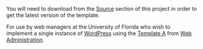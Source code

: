You will need to download from the [Source](http://code.google.com/p/ufl-wordpress-template-a/source/checkout) section of this project in order to get the latest version of the template.

For use by web managers at the University of Florida who wish to implement a single instance of [WordPress](http://wordpress.org/) using the [Template A](http://www.webadmin.ufl.edu/resources/templates/) from [Web Administration](http://www.webadmin.ufl.edu/).